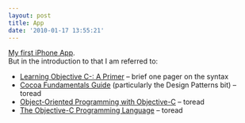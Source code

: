 ```yaml
---
layout: post
title: App
date: '2010-01-17 13:55:21'
---
```



[My first iPhone App](http://developer.apple.com/iphone/library/documentation/iPhone/Conceptual/iPhone101/Articles/00_Introduction.html#//apple_ref/doc/uid/TP40007514-CH1-SW1).  
 But in the introduction to that I am referred to:

- [Learning Objective C-: A Primer](http://developer.apple.com/iphone/library/referencelibrary/GettingStarted/Learning_Objective-C_A_Primer/index.html#//apple_ref/doc/uid/TP40007594) – brief one pager on the syntax
- [Cocoa Fundamentals Guide](http://developer.apple.com/iphone/library/documentation/Cocoa/Conceptual/CocoaFundamentals/Introduction/Introduction.html) (particularly the Design Patterns bit) – toread
- [Object-Oriented Programming with Objective-C](http://developer.apple.com/iphone/library/documentation/Cocoa/Conceptual/OOP_ObjC/Introduction/Introduction.html) – toread
- [The Objective-C Programming Language](http://developer.apple.com/iphone/library/documentation/Cocoa/Conceptual/ObjectiveC/Introduction/introObjectiveC.html) – toread


